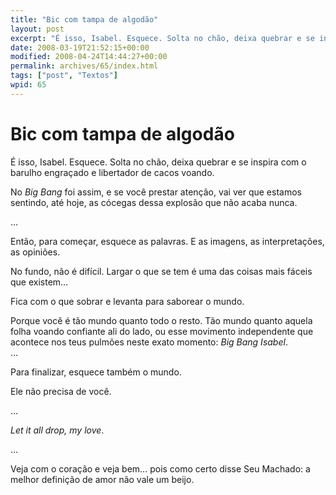 ```yaml
---
title: "Bic com tampa de algodão"
layout: post
excerpt: "É isso, Isabel. Esquece. Solta no chão, deixa quebrar e se inspira com o barulho engraçado e libertador de cacos voando. No Big Bang foi assim, e se você prestar atenção, vai ver que estamos sentindo, até hoje, as cócegas dessa explosão que não acaba nunca. … Então, para começar, esquece as palavras. E as […]"
date: 2008-03-19T21:52:15+00:00
modified: 2008-04-24T14:44:27+00:00
permalink: archives/65/index.html
tags: ["post", "Textos"]
wpid: 65
---
```


# Bic com tampa de algodão

É isso, Isabel. Esquece. Solta no chão, deixa quebrar e se inspira com o barulho engraçado e libertador de cacos voando.

No *Big Bang* foi assim, e se você prestar atenção, vai ver que estamos sentindo, até hoje, as cócegas dessa explosão que não acaba nunca.

…

Então, para começar, esquece as palavras. E as imagens, as interpretações, as opiniões.

No fundo, não é difícil. Largar o que se tem é uma das coisas mais fáceis que existem…

Fica com o que sobrar e levanta para saborear o mundo.

Porque você é tão mundo quanto todo o resto. Tão mundo quanto aquela folha voando confiante ali do lado, ou esse movimento independente que acontece nos teus pulmões neste exato momento: *Big Bang Isabel*.  
…

Para finalizar, esquece também o mundo.

Ele não precisa de você.

…

*Let it all drop, my love*.

…

Veja com o coração e veja bem… pois como certo disse Seu Machado: a melhor definição de amor não vale um beijo.